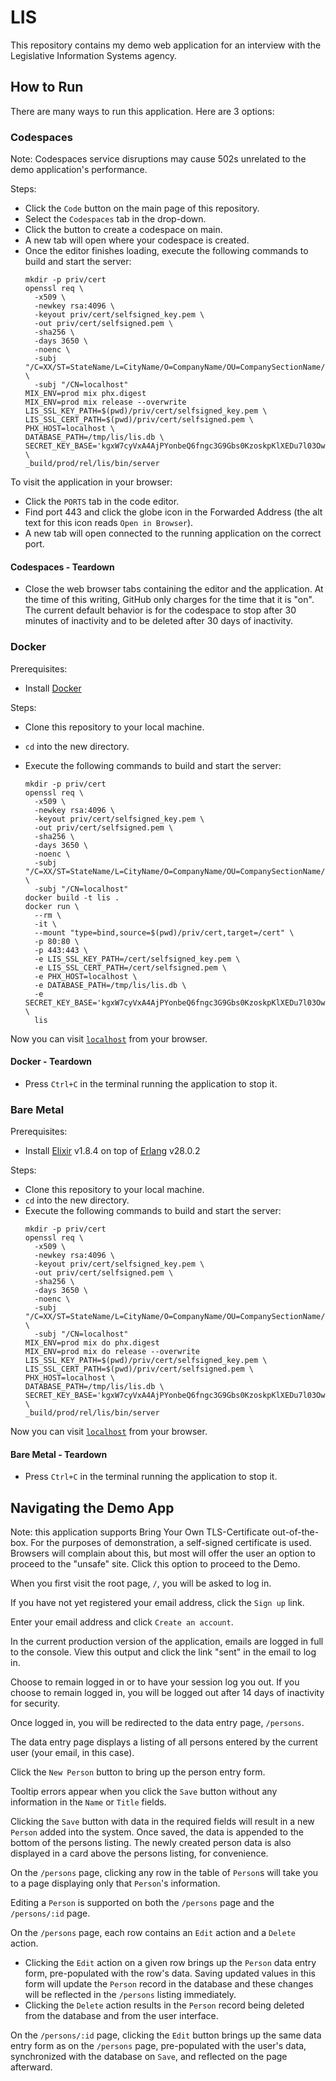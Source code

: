 # LIS

This repository contains my demo web application for an interview with the Legislative Information Systems agency.

## How to Run

There are many ways to run this application. Here are 3 options:

### Codespaces

Note: Codespaces service disruptions may cause 502s unrelated to the demo application's performance.

Steps:

- Click the `Code` button on the main page of this repository.
- Select the `Codespaces` tab in the drop-down.
- Click the button to create a codespace on main.
- A new tab will open where your codespace is created.
- Once the editor finishes loading, execute the following commands to build and start the server:
  ```console
  mkdir -p priv/cert
  openssl req \
    -x509 \
    -newkey rsa:4096 \
    -keyout priv/cert/selfsigned_key.pem \
    -out priv/cert/selfsigned.pem \
    -sha256 \
    -days 3650 \
    -noenc \
    -subj "/C=XX/ST=StateName/L=CityName/O=CompanyName/OU=CompanySectionName/CN=CommonNameOrHostname" \
    -subj "/CN=localhost"
  MIX_ENV=prod mix phx.digest
  MIX_ENV=prod mix release --overwrite
  LIS_SSL_KEY_PATH=$(pwd)/priv/cert/selfsigned_key.pem \
  LIS_SSL_CERT_PATH=$(pwd)/priv/cert/selfsigned.pem \
  PHX_HOST=localhost \
  DATABASE_PATH=/tmp/lis/lis.db \
  SECRET_KEY_BASE='kgxW7cyVxA4AjPYonbeQ6fngc3G9Gbs0KzoskpKlXEDu7l03Ow80gnubD/56yAPr' \
  _build/prod/rel/lis/bin/server
  ```

To visit the application in your browser:

- Click the `PORTS` tab in the code editor.
- Find port 443 and click the globe icon in the Forwarded Address (the alt text for this icon reads `Open in Browser`).
- A new tab will open connected to the running application on the correct port.

#### Codespaces - Teardown

- Close the web browser tabs containing the editor and the application. At the time of this writing, GitHub only charges for the time that it is "on". The current default behavior is for the codespace to stop after 30 minutes of inactivity and to be deleted after 30 days of inactivity.

### Docker

Prerequisites:

- Install [Docker](https://www.docker.com/)

Steps:

- Clone this repository to your local machine.
- `cd` into the new directory.
- Execute the following commands to build and start the server:

  ```console
  mkdir -p priv/cert
  openssl req \
    -x509 \
    -newkey rsa:4096 \
    -keyout priv/cert/selfsigned_key.pem \
    -out priv/cert/selfsigned.pem \
    -sha256 \
    -days 3650 \
    -noenc \
    -subj "/C=XX/ST=StateName/L=CityName/O=CompanyName/OU=CompanySectionName/CN=CommonNameOrHostname" \
    -subj "/CN=localhost"
  docker build -t lis .
  docker run \
    --rm \
    -it \
    --mount "type=bind,source=$(pwd)/priv/cert,target=/cert" \
    -p 80:80 \
    -p 443:443 \
    -e LIS_SSL_KEY_PATH=/cert/selfsigned_key.pem \
    -e LIS_SSL_CERT_PATH=/cert/selfsigned.pem \
    -e PHX_HOST=localhost \
    -e DATABASE_PATH=/tmp/lis/lis.db \
    -e SECRET_KEY_BASE='kgxW7cyVxA4AjPYonbeQ6fngc3G9Gbs0KzoskpKlXEDu7l03Ow80gnubD/56yAPr' \
    lis
  ```

Now you can visit [`localhost`](https://localhost) from your browser.

#### Docker - Teardown

- Press `Ctrl+C` in the terminal running the application to stop it.

### Bare Metal

Prerequisites:

- Install [Elixir](https://elixir-lang.org/install.html) v1.8.4 on top of [Erlang](https://elixir-lang.org/install.html#installing-erlang) v28.0.2

Steps:

- Clone this repository to your local machine.
- `cd` into the new directory.
- Execute the following commands to build and start the server:
  ```console
  mkdir -p priv/cert
  openssl req \
    -x509 \
    -newkey rsa:4096 \
    -keyout priv/cert/selfsigned_key.pem \
    -out priv/cert/selfsigned.pem \
    -sha256 \
    -days 3650 \
    -noenc \
    -subj "/C=XX/ST=StateName/L=CityName/O=CompanyName/OU=CompanySectionName/CN=CommonNameOrHostname" \
    -subj "/CN=localhost"
  MIX_ENV=prod mix do phx.digest
  MIX_ENV=prod mix do release --overwrite
  LIS_SSL_KEY_PATH=$(pwd)/priv/cert/selfsigned_key.pem \
  LIS_SSL_CERT_PATH=$(pwd)/priv/cert/selfsigned.pem \
  PHX_HOST=localhost \
  DATABASE_PATH=/tmp/lis/lis.db \
  SECRET_KEY_BASE='kgxW7cyVxA4AjPYonbeQ6fngc3G9Gbs0KzoskpKlXEDu7l03Ow80gnubD/56yAPr' \
  _build/prod/rel/lis/bin/server
  ```

Now you can visit [`localhost`](https://localhost) from your browser.

#### Bare Metal - Teardown

- Press `Ctrl+C` in the terminal running the application to stop it.

## Navigating the Demo App

Note: this application supports Bring Your Own TLS-Certificate out-of-the-box. For the purposes of demonstration, a self-signed certificate is used. Browsers will complain about this, but most will offer the user an option to proceed to the "unsafe" site. Click this option to proceed to the Demo.

When you first visit the root page, `/`, you will be asked to log in.

If you have not yet registered your email address, click the `Sign up` link.

Enter your email address and click `Create an account`.

In the current production version of the application, emails are logged in full to the console. View this output and click the link "sent" in the email to log in.

Choose to remain logged in or to have your session log you out. If you choose to remain logged in, you will be logged out after 14 days of inactivity for security.

Once logged in, you will be redirected to the data entry page, `/persons`.

The data entry page displays a listing of all persons entered by the current user (your email, in this case).

Click the `New Person` button to bring up the person entry form.

Tooltip errors appear when you click the `Save` button without any information in the `Name` or `Title` fields.

Clicking the `Save` button with data in the required fields will result in a new `Person` added into the system. Once saved, the data is appended to the bottom of the persons listing. The newly created person data is also displayed in a card above the persons listing, for convenience.

On the `/persons` page, clicking any row in the table of `Person`s will take you to a page displaying only that `Person`'s information.

Editing a `Person` is supported on both the `/persons` page and the `/persons/:id` page.

On the `/persons` page, each row contains an `Edit` action and a `Delete` action.

  - Clicking the `Edit` action on a given row brings up the `Person` data entry form, pre-populated with the row's data. Saving updated values in this form will update the `Person` record in the database and these changes will be reflected in the `/persons` listing immediately.
  - Clicking the `Delete` action results in the `Person` record being deleted from the database and from the user interface.

On the `/persons/:id` page, clicking the `Edit` button brings up the same data entry form as on the `/persons` page, pre-populated with the user's data, synchronized with the database on `Save`, and reflected on the page afterward.